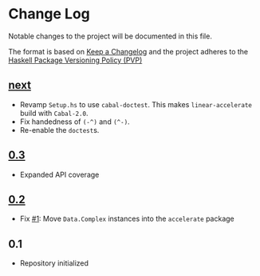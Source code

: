 # Change Log

Notable changes to the project will be documented in this file.

The format is based on [Keep a Changelog](http://keepachangelog.com/) and the
project adheres to the [Haskell Package Versioning Policy
(PVP)](https://pvp.haskell.org)

## [next]

* Revamp `Setup.hs` to use `cabal-doctest`. This makes `linear-accelerate`
  build with `Cabal-2.0`.
* Fix handedness of `(-^)` and `(^-)`.
* Re-enable the `doctest`s.

## [0.3]

* Expanded API coverage

## [0.2]

* Fix [#1]: Move `Data.Complex` instances into the `accelerate` package

## 0.1

* Repository initialized


[next]:   https://github.com/ekmett/linear-accelerate/compare/v0.3...HEAD
[0.3]:    https://github.com/ekmett/linear-accelerate/compare/v0.2...v0.3
[0.2]:    https://github.com/ekmett/linear-accelerate/compare/v0.1...v0.2

[#1]:     https://github.com/ekmett/linear-accelerate/issues/1

